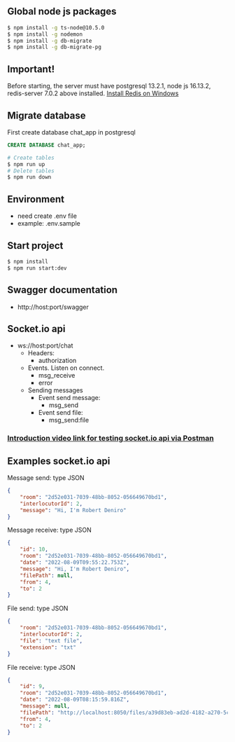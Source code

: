 ## Global node js packages
```bash
$ npm install -g ts-node@10.5.0
$ npm install -g nodemon
$ npm install -g db-migrate
$ npm install -g db-migrate-pg
```

## Important!
Before starting, the server must have postgresql 13.2.1, node js 16.13.2, redis-server 7.0.2 above installed.
[Install Redis on Windows](https://redis.io/docs/getting-started/installation/install-redis-on-windows/)

## Migrate database
First create database chat_app in postgresql
```sql
CREATE DATABASE chat_app;
```

```bash
# Create tables
$ npm run up
# Delete tables
$ npm run down
```

## Environment
* need create .env file
* example: .env.sample

## Start project
```bash
$ npm install
$ npm run start:dev
```

## Swagger documentation
* http://host:port/swagger

## Socket.io api
* ws://host:port/chat
  - Headers:
    - authorization
  - Events. Listen on connect.
    - msg_receive
    - error
  - Sending messages
    - Event send message:
      - msg_send
    - Event send file:
      - msg_send:file

### [Introduction video link for testing socket.io api via Postman](https://youtu.be/H-7EZVj9D-k)

## Examples socket.io api
Message send: type JSON
```json
{
    "room": "2d52e031-7039-48bb-8052-056649670bd1",
    "interlocutorId": 2,
    "message": "Hi, I'm Robert Deniro"
}
```
Message receive: type JSON
```json
{
    "id": 10,
    "room": "2d52e031-7039-48bb-8052-056649670bd1",
    "date": "2022-08-09T09:55:22.753Z",
    "message": "Hi, I'm Robert Deniro",
    "filePath": null,
    "from": 4,
    "to": 2
}
```

File send: type JSON
```json
{
    "room": "2d52e031-7039-48bb-8052-056649670bd1",
    "interlocutorId": 2,
    "file": "text file",
    "extension": "txt"
}
```
File receive: type JSON
```json
{
    "id": 9,
    "room": "2d52e031-7039-48bb-8052-056649670bd1",
    "date": "2022-08-09T08:15:59.816Z",
    "message": null,
    "filePath": "http://localhost:8050/files/a39d83eb-ad2d-4182-a270-5c576d29e340.txt",
    "from": 4,
    "to": 2
}
```